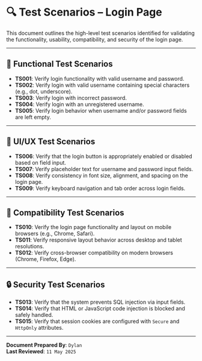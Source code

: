 # 🔍 Test Scenarios – Login Page

This document outlines the high-level test scenarios identified for validating the functionality, usability, compatibility, and security of the login page.

---

## 🧪 Functional Test Scenarios

- **TS001**: Verify login functionality with valid username and password.
- **TS002**: Verify login with valid username containing special characters (e.g., dot, underscore).
- **TS003**: Verify login with incorrect password.
- **TS004**: Verify login with an unregistered username.
- **TS005**: Verify login behavior when username and/or password fields are left empty.

---

## 🎨 UI/UX Test Scenarios

- **TS006**: Verify that the login button is appropriately enabled or disabled based on field input.
- **TS007**: Verify placeholder text for username and password input fields.
- **TS008**: Verify consistency in font size, alignment, and spacing on the login page.
- **TS009**: Verify keyboard navigation and tab order across login fields.

---

## 📱 Compatibility Test Scenarios

- **TS010**: Verify the login page functionality and layout on mobile browsers (e.g., Chrome, Safari).
- **TS011**: Verify responsive layout behavior across desktop and tablet resolutions.
- **TS012**: Verify cross-browser compatibility on modern browsers (Chrome, Firefox, Edge).

---

## 🔒 Security Test Scenarios

- **TS013**: Verify that the system prevents SQL injection via input fields.
- **TS014**: Verify that HTML or JavaScript code injection is blocked and safely handled.
- **TS015**: Verify that session cookies are configured with `Secure` and `HttpOnly` attributes.

---

**Document Prepared By**: `Dylan`  
**Last Reviewed**: `11 May 2025`
